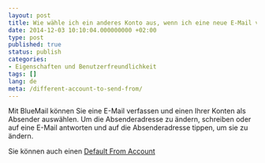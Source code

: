```yaml
---
layout: post
title: Wie wähle ich ein anderes Konto aus, wenn ich eine neue E-Mail verfasse?
date: 2014-12-03 10:10:04.000000000 +02:00
type: post
published: true
status: publish
categories:
- Eigenschaften und Benutzerfreundlichkeit
tags: []
lang: de
meta: /different-account-to-send-from/
---
```


Mit BlueMail können Sie eine E-Mail verfassen und einen Ihrer Konten als Absender auswählen. Um die Absenderadresse zu ändern, schreiben oder auf eine E-Mail antworten und auf die Absenderadresse tippen, um sie zu ändern.

Sie können auch einen [Default From Account](/set-default-account-unified-inbox/)
